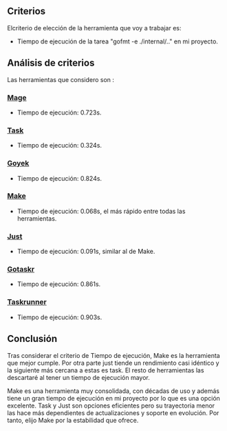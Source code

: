 ## Criterios

Elcriterio de elección de la herramienta que voy a trabajar es:
 
- Tiempo de ejecución de la tarea "gofmt -e ./internal/.." en mi proyecto.

## Análisis de criterios

Las herramientas que considero son :
### [Mage](https://github.com/magefile/mage)  
- Tiempo de ejecución: 0.723s.  

### [Task](https://github.com/go-task/task)  
- Tiempo de ejecución: 0.324s.

### [Goyek](https://github.com/goyek/goyek)  
- Tiempo de ejecución: 0.824s. 

### [Make](https://www.gnu.org/software/make/)  
- Tiempo de ejecución: 0.068s, el más rápido entre todas las herramientas.   

### [Just](https://github.com/casey/just)  
- Tiempo de ejecución: 0.091s, similar al de Make. 

### [Gotaskr](https://github.com/Roemer/gotaskr) 
- Tiempo de ejecución: 0.861s.

### [Taskrunner](https://github.com/samsarahq/taskrunner)  
- Tiempo de ejecución: 0.903s.

## Conclusión

Tras considerar el criterio de Tiempo de ejecución, Make es la herramienta que mejor cumple. Por otra parte just tiende un rendimiento casi idéntico y la siguiente más cercana a estas es task. El resto de herramientas las descartaré al tener un tiempo de ejecución mayor.

Make es una herramienta muy consolidada, con décadas de uso y además tiene un gran tiempo de ejecución en mi proyecto por lo que es una opción excelente.
Task y Just son opciones eficientes pero su trayectoria menor las hace más dependientes de actualizaciones y soporte en evolución. Por tanto, elijo Make por la estabilidad que ofrece.
